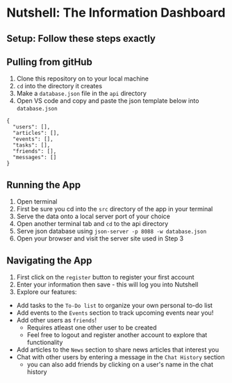 # Nutshell: The Information Dashboard

## Setup: Follow these steps exactly

## Pulling from gitHub
1. Clone this repository on to your local machine
1. `cd` into the directory it creates
1. Make a `database.json` file in the `api` directory
1. Open VS code and copy and paste the json template below into `database.json`
```
{
  "users": [],
  "articles": [],
  "events": [],
  "tasks": [],
  "friends": [],
  "messages": []
}
```

## Running the App
1. Open terminal
1. First be sure you cd into the `src` directory of the app in your terminal
1. Serve the data onto a local server port of your choice
1. Open another terminal tab and `cd` to the api directory
1. Serve json database using `json-server -p 8088 -w database.json`
1. Open your browser and visit the server site used in Step 3

## Navigating the App
1. First click on the `register` button to register your first account
1. Enter your information then save - this will log you into Nutshell
1. Explore our features:
  - Add tasks to the `To-Do list` to organize your own personal to-do list
  - Add events to the `Events` section to track upcoming events near you!
  - Add other users as `friends`!
    - Requires atleast one other user to be created
    - Feel free to logout and register another account to explore that functionality
  - Add articles to the `News` section to share news articles that interest you
  - Chat with other users by entering a message in the `Chat History` section
    - you can also add friends by clicking on a user's name in the chat history


